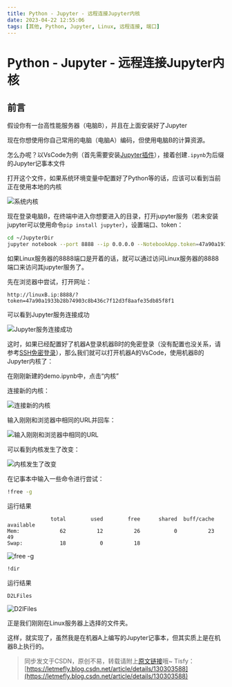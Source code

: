 ```yaml
---
title: Python - Jupyter - 远程连接Jupyter内核
date: 2023-04-22 12:55:06
tags: [其他, Python, Jupyter, Linux, 远程连接, 端口]
---
```


# Python - Jupyter - 远程连接Jupyter内核

## 前言

假设你有一台高性能服务器（电脑B），并且在上面安装好了Jupyter

现在你想使用你自己常用的电脑（电脑A）编码，但使用电脑B的计算资源。

怎么办呢？以VsCode为例（首先需要安装[Jupyter插件](https://marketplace.visualstudio.com/items?itemName=ms-toolsai.jupyter)），接着创建```.ipynb```为后缀的Jupyter记事本文件

打开这个文件，如果系统环境变量中配置好了Python等的话，应该可以看到当前正在使用本地的内核

![系统内核](https://img-blog.csdnimg.cn/f13e405e0e214f30a09f8cc88fad12a8.png)

现在登录电脑B，在终端中进入你想要进入的目录，打开jupyter服务（若未安装jupyter可以使用命令```pip install jupyter```），设置端口、token：

```bash
cd ~/JupyterDir
jupyter notebook --port 8888 --ip 0.0.0.0 --NotebookApp.token=47a90a1933b28b74903c8b436c7f12d3f8aafe35db85f8f1
```

如果Linux服务器的8888端口是开着的话，就可以通过访问Linux服务器的8888端口来访问其jupyter服务了。

先在浏览器中尝试，打开网址：

```
http://linuxB.ip:8888/?token=47a90a1933b28b74903c8b436c7f12d3f8aafe35db85f8f1
```

可以看到Jupyter服务连接成功

![Jupyter服务连接成功](https://img-blog.csdnimg.cn/2ea41cb2ab1147c9af68014aeba3723d.png)

这时，如果已经配置好了机器A登录机器B时的免密登录（没有配置也没关系，请参考[SSH免密登录](https://blog.tisfy.eu.org/2023/04/22/Other-Linux-SSHLoginWithoutPassword/)），那么我们就可以打开机器A的VsCode，使用机器B的Jupyter内核了：

在刚刚新建的demo.ipynb中，点击“内核”

连接新的内核：

![连接新的内核](https://img-blog.csdnimg.cn/10c6b35e23d84000993df874a2bb07c1.png)

输入刚刚和浏览器中相同的URL并回车：

![输入刚刚和浏览器中相同的URL](https://img-blog.csdnimg.cn/f84fa43e967a4db4a8c85731be007b22.png)

可以看到内核发生了改变：

![内核发生了改变](https://img-blog.csdnimg.cn/6c2bc5ed8f604e098e12ea2713582d4d.png)

在记事本中输入一些命令进行尝试：

```bash
!free -g
```

运行结果

```
              total        used        free      shared  buff/cache   available
Mem:             62          12          26           0          23          49
Swap:            18           0          18
```

![free -g](https://img-blog.csdnimg.cn/77f6f8ee3e314a15b9d0bc0c5006b4fd.png)

```bash
!dir
```

运行结果

```
D2LFiles
```

![D2lFiles](https://img-blog.csdnimg.cn/ad48e29993574e39bbfbfbe2733585cd.png)

正是我们刚刚在Linux服务器上选择的文件夹。

这样，就实现了，虽然我是在机器A上编写的Jupyter记事本，但其实质上是在机器B上执行的。

> 同步发文于CSDN，原创不易，转载请附上[原文链接](https://blog.tisfy.eu.org/2023/04/22/Other-Python-Jupyter-RemoteKoreConnection/)哦~
> Tisfy：[https://letmefly.blog.csdn.net/article/details/130303588](https://letmefly.blog.csdn.net/article/details/130303588)
